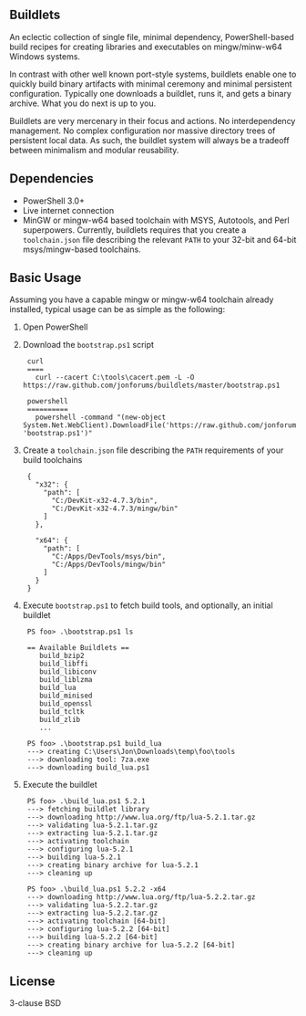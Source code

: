 ## Buildlets

An eclectic collection of single file, minimal dependency, PowerShell-based
build recipes for creating libraries and executables on mingw/minw-w64
Windows systems.

In contrast with other well known port-style systems, buildlets enable one to
quickly build binary artifacts with minimal ceremony and minimal persistent
configuration. Typically one downloads a buildlet, runs it, and gets a binary
archive. What you do next is up to you.

Buildlets are very mercenary in their focus and actions. No interdependency
management. No complex configuration nor massive directory trees of persistent
local data. As such, the buildlet system will always be a tradeoff between
minimalism and modular reusability.

## Dependencies

* PowerShell 3.0+
* Live internet connection
* MinGW or mingw-w64 based toolchain with MSYS, Autotools, and Perl superpowers.
  Currently, buildlets requires that you create a `toolchain.json` file describing
  the relevant `PATH` to your 32-bit and 64-bit msys/mingw-based toolchains.

## Basic Usage

Assuming you have a capable mingw or mingw-w64 toolchain already installed, typical
usage can be as simple as the following:

1. Open PowerShell
2. Download the `bootstrap.ps1` script

        curl
        ====
          curl --cacert C:\tools\cacert.pem -L -O https://raw.github.com/jonforums/buildlets/master/bootstrap.ps1

        powershell
        ==========
          powershell -command "(new-object System.Net.WebClient).DownloadFile('https://raw.github.com/jonforums/buildlets/master/bootstrap.ps1', 'bootstrap.ps1')"

3. Create a `toolchain.json` file describing the `PATH` requirements of your build toolchains

        {
          "x32": {
            "path": [
              "C:/DevKit-x32-4.7.3/bin",
              "C:/DevKit-x32-4.7.3/mingw/bin"
            ]
          },

          "x64": {
            "path": [
              "C:/Apps/DevTools/msys/bin",
              "C:/Apps/DevTools/mingw/bin"
            ]
          }
        }

4. Execute `bootstrap.ps1` to fetch build tools, and optionally, an initial buildlet

        PS foo> .\bootstrap.ps1 ls

        == Available Buildlets ==
           build_bzip2
           build_libffi
           build_libiconv
           build_liblzma
           build_lua
           build_minised
           build_openssl
           build_tcltk
           build_zlib
           ...

        PS foo> .\bootstrap.ps1 build_lua
        ---> creating C:\Users\Jon\Downloads\temp\foo\tools
        ---> downloading tool: 7za.exe
        ---> downloading build_lua.ps1

5. Execute the buildlet

        PS foo> .\build_lua.ps1 5.2.1
        ---> fetching buildlet library
        ---> downloading http://www.lua.org/ftp/lua-5.2.1.tar.gz
        ---> validating lua-5.2.1.tar.gz
        ---> extracting lua-5.2.1.tar.gz
        ---> activating toolchain
        ---> configuring lua-5.2.1
        ---> building lua-5.2.1
        ---> creating binary archive for lua-5.2.1
        ---> cleaning up

        PS foo> .\build_lua.ps1 5.2.2 -x64
        ---> downloading http://www.lua.org/ftp/lua-5.2.2.tar.gz
        ---> validating lua-5.2.2.tar.gz
        ---> extracting lua-5.2.2.tar.gz
        ---> activating toolchain [64-bit]
        ---> configuring lua-5.2.2 [64-bit]
        ---> building lua-5.2.2 [64-bit]
        ---> creating binary archive for lua-5.2.2 [64-bit]
        ---> cleaning up

## License

3-clause BSD
